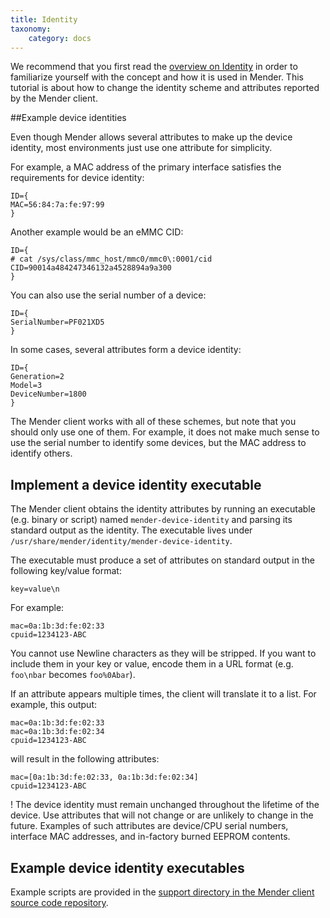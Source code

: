 ```yaml
---
title: Identity
taxonomy:
    category: docs
---
```


We recommend that you first read the [overview on Identity](../../02.Overview/07.Identity) in order to familiarize yourself with the concept and how it is used in Mender. This tutorial is about how to change the identity scheme and attributes reported by the Mender client.


##Example device identities

Even though Mender allows several attributes to make up the device identity,
most environments just use one attribute for simplicity.

For example, a MAC address of the primary interface satisfies the requirements for device identity:

```
ID={
MAC=56:84:7a:fe:97:99
}
```

Another example would be an eMMC CID:

```
ID={
# cat /sys/class/mmc_host/mmc0/mmc0\:0001/cid 
CID=90014a484247346132a4528894a9a300
}
```

You can also use the serial number of a device:

```
ID={
SerialNumber=PF021XD5
}
```

In some cases, several attributes form a device identity:

```
ID={
Generation=2
Model=3
DeviceNumber=1800
}
```

The Mender client works with all of these schemes, but note that you should only use one of them.
For example, it does not make much sense to use the serial number to identify some devices, but
the MAC address to identify others.

## Implement a device identity executable

The Mender client obtains the identity attributes by running an executable
(e.g. binary or script) named `mender-device-identity` and parsing its standard output as the identity.
The executable lives under `/usr/share/mender/identity/mender-device-identity`.

The executable must produce a set of attributes on
standard output in the following key/value format:

```
key=value\n
```

For example:

```
mac=0a:1b:3d:fe:02:33
cpuid=1234123-ABC
```

You cannot use Newline characters as they will be stripped.
If you want to include them in your key or value, encode them in a URL format (e.g. `foo\nbar` becomes `foo%0Abar`).

If an attribute appears multiple times, the client will translate it to a list.
For example, this output:

```
mac=0a:1b:3d:fe:02:33
mac=0a:1b:3d:fe:02:34
cpuid=1234123-ABC
```

will result in the following attributes:

```
mac=[0a:1b:3d:fe:02:33, 0a:1b:3d:fe:02:34]
cpuid=1234123-ABC
```

! The device identity must remain unchanged throughout the lifetime of the device. Use attributes that will not change or are unlikely to change in the future. Examples of such attributes are device/CPU serial numbers, interface MAC addresses, and in-factory burned EEPROM contents.


## Example device identity executables

<!--AUTOVERSION: "mender/tree/%"/mender-->
Example scripts are provided in the [support directory in the Mender client source code repository](https://github.com/mendersoftware/mender/tree/2.5.0/support?target=_blank).


